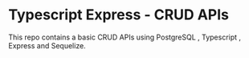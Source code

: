 # Typescript Express - CRUD APIs

This repo contains a basic CRUD APIs using PostgreSQL , Typescript , Express and Sequelize.